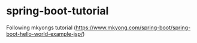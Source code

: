 # spring-boot-tutorial

Following mkyongs tutorial (https://www.mkyong.com/spring-boot/spring-boot-hello-world-example-jsp/)